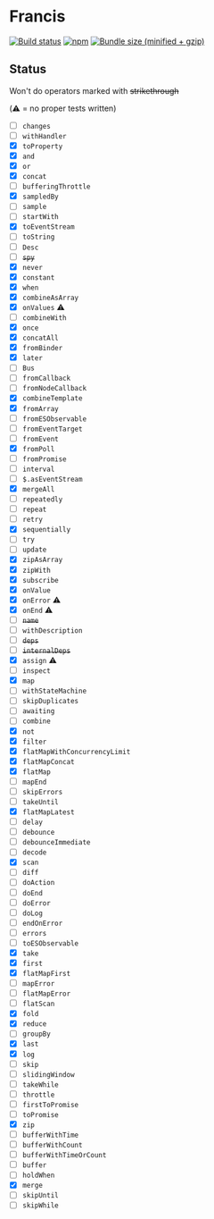 # Francis

[![Build status](https://img.shields.io/travis/milankinen/francis/master.svg?style=flat-square)](https://travis-ci.org/milankinen/francis)
[![npm](https://img.shields.io/npm/v/francis.svg?style=flat-square)](https://www.npmjs.com/package/francis)
[![Bundle size (minified + gzip)](https://img.shields.io/bundlephobia/minzip/francis.svg?style=flat-square)](https://bundlephobia.com/result?p=francis)

## Status

Won't do operators marked with ~~strikethrough~~

(:warning: = no proper tests written)

- [ ] `changes`
- [ ] `withHandler`
- [x] `toProperty`
- [x] `and`
- [x] `or`
- [x] `concat`
- [ ] `bufferingThrottle`
- [x] `sampledBy`
- [ ] `sample`
- [ ] `startWith`
- [x] `toEventStream`
- [ ] `toString`
- [ ] `Desc`
- [ ] ~~`spy`~~
- [x] `never`
- [x] `constant`
- [x] `when`
- [x] `combineAsArray`
- [x] `onValues` :warning:
- [ ] `combineWith`
- [x] `once`
- [x] `concatAll`
- [x] `fromBinder`
- [x] `later`
- [ ] `Bus`
- [ ] `fromCallback`
- [ ] `fromNodeCallback`
- [x] `combineTemplate`
- [x] `fromArray`
- [ ] `fromESObservable`
- [ ] `fromEventTarget`
- [ ] `fromEvent`
- [x] `fromPoll`
- [ ] `fromPromise`
- [ ] `interval`
- [ ] `$.asEventStream`
- [x] `mergeAll`
- [ ] `repeatedly`
- [ ] `repeat`
- [ ] `retry`
- [x] `sequentially`
- [ ] `try`
- [ ] `update`
- [x] `zipAsArray`
- [x] `zipWith`
- [x] `subscribe`
- [x] `onValue`
- [x] `onError` :warning:
- [x] `onEnd` :warning:
- [ ] ~~`name`~~
- [ ] `withDescription`
- [ ] ~~`deps`~~
- [ ] ~~`internalDeps`~~
- [x] `assign` :warning:
- [ ] `inspect`
- [x] `map`
- [ ] `withStateMachine`
- [ ] `skipDuplicates`
- [ ] `awaiting`
- [ ] `combine`
- [x] `not`
- [x] `filter`
- [x] `flatMapWithConcurrencyLimit`
- [x] `flatMapConcat`
- [x] `flatMap`
- [ ] `mapEnd`
- [ ] `skipErrors`
- [ ] `takeUntil`
- [x] `flatMapLatest`
- [ ] `delay`
- [ ] `debounce`
- [ ] `debounceImmediate`
- [ ] `decode`
- [x] `scan`
- [ ] `diff`
- [ ] `doAction`
- [ ] `doEnd`
- [ ] `doError`
- [ ] `doLog`
- [ ] `endOnError`
- [ ] `errors`
- [ ] `toESObservable`
- [x] `take`
- [x] `first`
- [x] `flatMapFirst`
- [ ] `mapError`
- [ ] `flatMapError`
- [ ] `flatScan`
- [x] `fold`
- [x] `reduce`
- [ ] `groupBy`
- [x] `last`
- [x] `log`
- [ ] `skip`
- [ ] `slidingWindow`
- [ ] `takeWhile`
- [ ] `throttle`
- [ ] `firstToPromise`
- [ ] `toPromise`
- [x] `zip`
- [ ] `bufferWithTime`
- [ ] `bufferWithCount`
- [ ] `bufferWithTimeOrCount`
- [ ] `buffer`
- [ ] `holdWhen`
- [x] `merge`
- [ ] `skipUntil`
- [ ] `skipWhile`